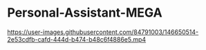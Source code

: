 # Personal-Assistant-MEGA

https://user-images.githubusercontent.com/84791003/146650514-2e53cdfb-cafd-444d-b474-b48c6f4886e5.mp4

